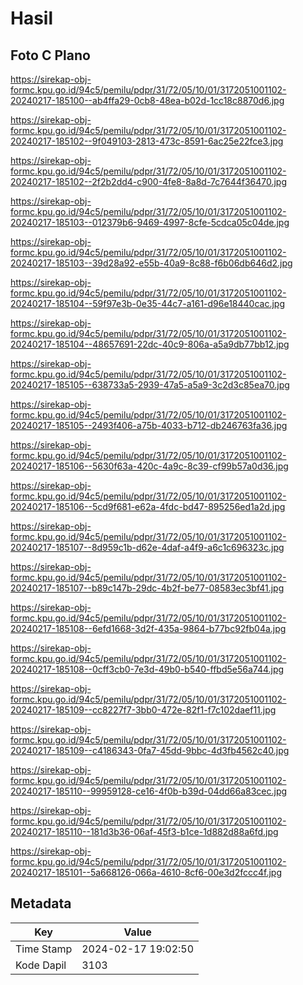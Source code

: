 # Hasil

## Foto C Plano

https://sirekap-obj-formc.kpu.go.id/94c5/pemilu/pdpr/31/72/05/10/01/3172051001102-20240217-185100--ab4ffa29-0cb8-48ea-b02d-1cc18c8870d6.jpg

https://sirekap-obj-formc.kpu.go.id/94c5/pemilu/pdpr/31/72/05/10/01/3172051001102-20240217-185102--9f049103-2813-473c-8591-6ac25e22fce3.jpg

https://sirekap-obj-formc.kpu.go.id/94c5/pemilu/pdpr/31/72/05/10/01/3172051001102-20240217-185102--2f2b2dd4-c900-4fe8-8a8d-7c7644f36470.jpg

https://sirekap-obj-formc.kpu.go.id/94c5/pemilu/pdpr/31/72/05/10/01/3172051001102-20240217-185103--012379b6-9469-4997-8cfe-5cdca05c04de.jpg

https://sirekap-obj-formc.kpu.go.id/94c5/pemilu/pdpr/31/72/05/10/01/3172051001102-20240217-185103--39d28a92-e55b-40a9-8c88-f6b06db646d2.jpg

https://sirekap-obj-formc.kpu.go.id/94c5/pemilu/pdpr/31/72/05/10/01/3172051001102-20240217-185104--59f97e3b-0e35-44c7-a161-d96e18440cac.jpg

https://sirekap-obj-formc.kpu.go.id/94c5/pemilu/pdpr/31/72/05/10/01/3172051001102-20240217-185104--48657691-22dc-40c9-806a-a5a9db77bb12.jpg

https://sirekap-obj-formc.kpu.go.id/94c5/pemilu/pdpr/31/72/05/10/01/3172051001102-20240217-185105--638733a5-2939-47a5-a5a9-3c2d3c85ea70.jpg

https://sirekap-obj-formc.kpu.go.id/94c5/pemilu/pdpr/31/72/05/10/01/3172051001102-20240217-185105--2493f406-a75b-4033-b712-db246763fa36.jpg

https://sirekap-obj-formc.kpu.go.id/94c5/pemilu/pdpr/31/72/05/10/01/3172051001102-20240217-185106--5630f63a-420c-4a9c-8c39-cf99b57a0d36.jpg

https://sirekap-obj-formc.kpu.go.id/94c5/pemilu/pdpr/31/72/05/10/01/3172051001102-20240217-185106--5cd9f681-e62a-4fdc-bd47-895256ed1a2d.jpg

https://sirekap-obj-formc.kpu.go.id/94c5/pemilu/pdpr/31/72/05/10/01/3172051001102-20240217-185107--8d959c1b-d62e-4daf-a4f9-a6c1c696323c.jpg

https://sirekap-obj-formc.kpu.go.id/94c5/pemilu/pdpr/31/72/05/10/01/3172051001102-20240217-185107--b89c147b-29dc-4b2f-be77-08583ec3bf41.jpg

https://sirekap-obj-formc.kpu.go.id/94c5/pemilu/pdpr/31/72/05/10/01/3172051001102-20240217-185108--6efd1668-3d2f-435a-9864-b77bc92fb04a.jpg

https://sirekap-obj-formc.kpu.go.id/94c5/pemilu/pdpr/31/72/05/10/01/3172051001102-20240217-185108--0cff3cb0-7e3d-49b0-b540-ffbd5e56a744.jpg

https://sirekap-obj-formc.kpu.go.id/94c5/pemilu/pdpr/31/72/05/10/01/3172051001102-20240217-185109--cc8227f7-3bb0-472e-82f1-f7c102daef11.jpg

https://sirekap-obj-formc.kpu.go.id/94c5/pemilu/pdpr/31/72/05/10/01/3172051001102-20240217-185109--c4186343-0fa7-45dd-9bbc-4d3fb4562c40.jpg

https://sirekap-obj-formc.kpu.go.id/94c5/pemilu/pdpr/31/72/05/10/01/3172051001102-20240217-185110--99959128-ce16-4f0b-b39d-04dd66a83cec.jpg

https://sirekap-obj-formc.kpu.go.id/94c5/pemilu/pdpr/31/72/05/10/01/3172051001102-20240217-185110--181d3b36-06af-45f3-b1ce-1d882d88a6fd.jpg

https://sirekap-obj-formc.kpu.go.id/94c5/pemilu/pdpr/31/72/05/10/01/3172051001102-20240217-185101--5a668126-066a-4610-8cf6-00e3d2fccc4f.jpg


## Metadata

| Key        | Value               |
| ---------- | ------------------- |
| Time Stamp | 2024-02-17 19:02:50 |
| Kode Dapil | 3103                |



